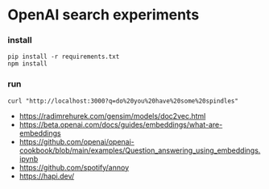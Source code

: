 # OpenAI search experiments

### install 

    pip install -r requirements.txt
    npm install 

### run 

    curl "http://localhost:3000?q=do%20you%20have%20some%20spindles"




- https://radimrehurek.com/gensim/models/doc2vec.html
- https://beta.openai.com/docs/guides/embeddings/what-are-embeddings
- https://github.com/openai/openai-cookbook/blob/main/examples/Question_answering_using_embeddings.ipynb
- https://github.com/spotify/annoy
- https://hapi.dev/

